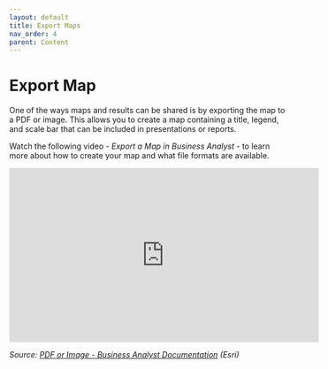 ```yaml
---
layout: default
title: Export Maps
nav_order: 4
parent: Content
---
```


# Export Map

One of the ways maps and results can be shared is by exporting the map to a PDF or image. This allows you to create a map containing a title, legend, and scale bar that can be included in presentations or reports.

Watch the following video - *Export a Map in Business Analyst* - to learn more about how to create your map and what file formats are available.

<iframe width="560" height="315" src="https://www.youtube.com/embed/YjqJ1GTyuJA" frameborder="0" allow="accelerometer; autoplay; clipboard-write; encrypted-media; gyroscope; picture-in-picture" allowfullscreen></iframe>

*Source: [PDF or Image - Business Analyst Documentation](https://doc.arcgis.com/en/business-analyst/web/pdf-or-image.htm) (Esri)*

